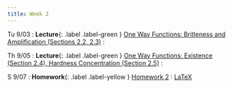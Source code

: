 ```yaml
---
title: Week 2
---
```


Tu 9/03
: **Lecture**{: .label .label-green } [One Way Functions: Britleness and Amplification (Sections 2.2, 2.3)](/assets/lecture-notes/collection-F24.pdf)
    : 

Th 9/05
: **Lecture**{: .label .label-green } [One Way Functions: Existence (Section 2.4), Hardness Concentration (Section 2.5)](/assets/lecture-notes/collection-F24.pdf)
    : 

S 9/07
: **Homework**{: .label .label-yellow } [Homework 2](/assets/homework/hw-2.pdf)
    : [LaTeX](/assets/homework/hw-2.tex)